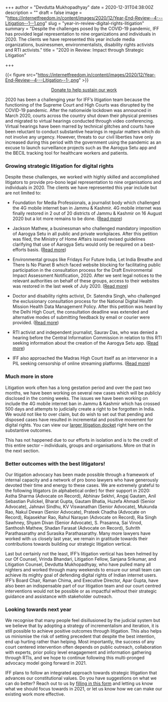 +++
author = "Devdutta Mukhopadhyay"
date = 2020-12-31T04:38:00Z
description = ""
draft = false
image = "https://internetfreedom.in/content/images/2020/12/Year-End-Review--4---Litigation--1--1.png"
slug = "year-in-review-digital-rights-litigation"
summary = "Despite the challenges posed by the COVID-19 pandemic, IFF has provided legal representation to nine organizations and individuals in 2020. The clients we have represented this year include media organizations, businessmen, environmentalists, disability rights activists and RTI activists."
title = "2020 in Review: Impact through Strategic Litigation"

+++


{{< figure src="https://internetfreedom.in/content/images/2020/12/Year-End-Review--4---Litigation--1-.png" >}}

<div style="text-align:center;">
    <a href="https://internetfreedom.in/donate/" class="button">Donate to help sustain our work</a>
</div>



2020 has been a challenging year for IFF’s litigation team because the functioning of the Supreme Court and High Courts was disrupted by the COVID-19 pandemic. After the nationwide lockdown was announced in March 2020, courts across the country shut down their physical premises and migrated to virtual hearings conducted through video conferencing. Virtual hearings have been marred by technical glitches and courts have been reluctant to conduct substantive hearings in regular matters which do not involve any urgency. However, threats to our civil liberties have only increased during this period with the government using the pandemic as an excuse to launch surveillance projects such as the Aarogya Setu app and the BECIL tracking tool for healthcare workers and patients.

### Growing strategic litigation for digital rights

Despite these challenges, we worked with highly skilled and accomplished litigators to provide pro-bono legal representation to nine organisations and individuals in 2020. The clients we have represented this year include but are not limited to:

* Foundation for Media Professionals, a journalist body which challenged the 4G mobile internet ban in Jammu & Kashmir. 4G mobile internet was finally restored in 2 out of 20 districts of Jammu & Kashmir on 16 August 2020 but a lot more remains to be done. ([Read more](https://internetfreedom.in/staggered-4g-restoration-j-k/))

* Jackson Mathew, a businessman who challenged mandatory imposition of Aarogya Setu in all public and private workplaces. After this petition was filed, the Ministry of Home Affairs issued revised guidelines clarifying that use of Aarogya Setu would only be required on a best-efforts basis. ([Read more](https://internetfreedom.in/aarogya-setu-victory/))

* Environmental groups like Fridays For Future India, Let India Breathe and There Is No Planet B which faced website blocking for facilitating public participation in the consultation process for the Draft Environmental Impact Assessment Notification, 2020. After we sent legal notices to the relevant authorities on behalf of these groups, access to their websites was restored in the last week of July 2020. ([Read more](https://internetfreedom.in/fridays-for-future-representation-to-delhi-police/))

* Doctor and disability rights activist, Dr. Satendra Singh, who challenged the exclusionary consultation process for the National Digital Health Mission Health Data Management Policy. After this petition was heard by the Delhi High Court, the consultation deadline was extended and alternative modes of submitting feedback by email or courier were provided.  ([Read more](https://internetfreedom.in/ndhm-data-policy-representation/))

* RTI activist and independent journalist, Saurav Das, who was denied a hearing before the Central Information Commission in relation to this RTI seeking information about the creation of the Aarogya Setu app. ([Read more](https://internetfreedom.in/cic-legal-notice-aarogya-setu-show-cause-hearing/))

* IFF also approached the Madras High Court itself as an intervenor in a PIL seeking censorship of online streaming platforms. ([Read more](https://internetfreedom.in/iff-intervenes-madras-hc-pil-ott-regulation/))

### Much more in store

Litigation work often has a long gestation period and over the past two months, we have been working on several new cases which will be publicly disclosed in the coming weeks. The issues we have been working on include the 4G mobile internet ban in Jammu & Kashmir which has crossed 500 days and attempts to judicially create a right to be forgotten in India. We would not like to over claim, but do wish to set out that pending and disposed cases have resulted in incremental and positive movement for digital rights. You can view our [larger litigation docket](https://internetfreedom.in/legal/) right here on the substantive outcomes.

This has not happened due to our efforts in isolation and is to the credit of this entire sector – individuals, groups and organisations. More on that in the next section.

### Better outcomes with the best litigators!

Our litigation advocacy has been made possible through a framework of internal capacity and a network of pro bono lawyers who have generously devoted their time and energy to these cases. We are extremely grateful to the following litigators (in alphabetical order) for their support in 2020: Astha Sharma (Advocate on Record), Abhinav Sekhri, Angaj Gautam, Anil Sebastian Pulickel, Bharat Gupta, Gautam Bhatia, Huzefa Ahmadi (Senior Advocate), Jahnavi Sindhu, KV Viswanathan (Senior Advocate), Mukunda Rao, Nakul Dewan (Senior Advocate), Prateek Chadha (Advocate on Record), Rajasekhar Rao, Rahul Narayan (Advocate on Record), Ria Singh Sawhney, Shyam Divan (Senior Advocate), S. Prasanna, Sai Vinod, Santhosh Mathew, Shadan Farasat (Advocate on Record), Suhrith Parathasarathy and Surasika Parathasarathy. Many more lawyers have worked with us closely last year, we remain in gratitude towards their contributions towards building our strategic litigation vertical.

Last but certainly not the least, IFF’s litigation vertical has been helmed by our Of Counsel, Vrinda Bhandari, Litigation Fellow, Sanjana Srikumar, and Litigation Counsel, Devdutta Mukhopadhyay, who have pulled many all nighters and worked through many weekends to ensure our small team can achieve its mighty goal of defending digital rights of Indian internet users. IFF’s Board Chair, Raman Chima, and Executive Director, Apar Gupta, have also been an indispensable part of our litigation team and our court centred interventions would not be possible or as impactful without their strategic guidance and assistance with stakeholder outreach.

### Looking towards next year

We recognise that many people feel disillusioned by the judicial system but we believe that by adopting a strategy of incrementalism and iteration, it is still possible to achieve positive outcomes through litigation. This also helps us minismise the risk of setting precedent that despite the best intention, end up hurting rather than helping. Most importantly, the success of any court centered intervention often depends on public outreach, collaboration with experts, prior policy level enagagement and information gathering through RTIs, and we hope to continue following this multi-pronged advocacy model going forward in 2021.

IFF plans to follow an integrated approach towards strategic litigation that advances our constitutional values. Do you have suggestions on what we can do better? Reach out to us by [filling in this form](https://blocksurvey.io/survey/1PfQfn62JSDjjyK4nuHoY5t21wKeuocLLm/16f8cd16-48fd-494d-b20b-abbebe13cdbb) and letting us know what we should focus towards in 2021, or let us know how we can make our existing work more effective.


